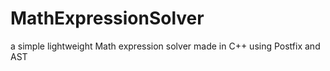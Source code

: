 # MathExpressionSolver
 a simple lightweight Math expression solver made in C++ using Postfix and AST
